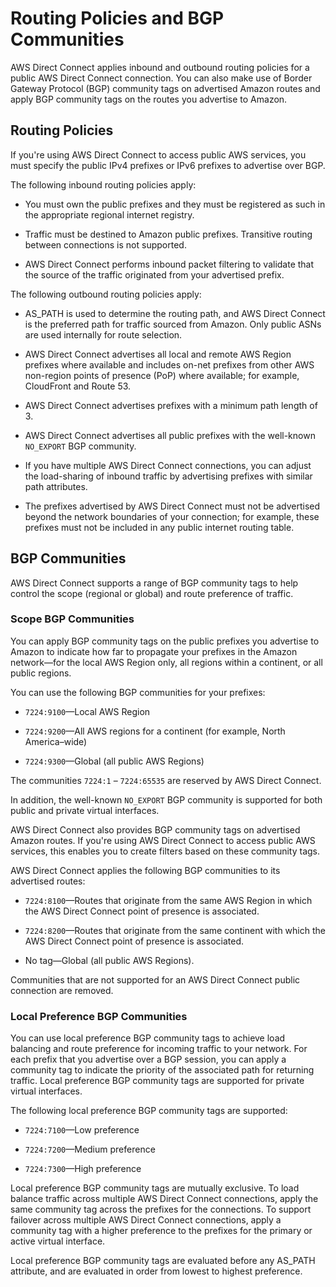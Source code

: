 # Routing Policies and BGP Communities<a name="routing-and-bgp"></a>

AWS Direct Connect applies inbound and outbound routing policies for a public AWS Direct Connect connection\. You can also make use of Border Gateway Protocol \(BGP\) community tags on advertised Amazon routes and apply BGP community tags on the routes you advertise to Amazon\.

## Routing Policies<a name="routing-policies"></a>

If you're using AWS Direct Connect to access public AWS services, you must specify the public IPv4 prefixes or IPv6 prefixes to advertise over BGP\. 

The following inbound routing policies apply:

+ You must own the public prefixes and they must be registered as such in the appropriate regional internet registry\.

+ Traffic must be destined to Amazon public prefixes\. Transitive routing between connections is not supported\.

+ AWS Direct Connect performs inbound packet filtering to validate that the source of the traffic originated from your advertised prefix\. 

The following outbound routing policies apply:

+ AS\_PATH is used to determine the routing path, and AWS Direct Connect is the preferred path for traffic sourced from Amazon\. Only public ASNs are used internally for route selection\.

+ AWS Direct Connect advertises all local and remote AWS Region prefixes where available and includes on\-net prefixes from other AWS non\-region points of presence \(PoP\) where available; for example, CloudFront and Route 53\.

+ AWS Direct Connect advertises prefixes with a minimum path length of 3\.

+ AWS Direct Connect advertises all public prefixes with the well\-known `NO_EXPORT` BGP community\.

+ If you have multiple AWS Direct Connect connections, you can adjust the load\-sharing of inbound traffic by advertising prefixes with similar path attributes\.

+ The prefixes advertised by AWS Direct Connect must not be advertised beyond the network boundaries of your connection; for example, these prefixes must not be included in any public internet routing table\.

## BGP Communities<a name="bgp-communities"></a>

AWS Direct Connect supports a range of BGP community tags to help control the scope \(regional or global\) and route preference of traffic\.

### Scope BGP Communities<a name="scope-bgp-communities"></a>

You can apply BGP community tags on the public prefixes you advertise to Amazon to indicate how far to propagate your prefixes in the Amazon network—for the local AWS Region only, all regions within a continent, or all public regions\.

You can use the following BGP communities for your prefixes:

+ `7224:9100`—Local AWS Region

+ `7224:9200`—All AWS regions for a continent \(for example, North America–wide\)

+ `7224:9300`—Global \(all public AWS Regions\)

The communities `7224:1` – `7224:65535` are reserved by AWS Direct Connect\.

In addition, the well\-known `NO_EXPORT` BGP community is supported for both public and private virtual interfaces\.

AWS Direct Connect also provides BGP community tags on advertised Amazon routes\. If you're using AWS Direct Connect to access public AWS services, this enables you to create filters based on these community tags\. 

AWS Direct Connect applies the following BGP communities to its advertised routes:

+ `7224:8100`—Routes that originate from the same AWS Region in which the AWS Direct Connect point of presence is associated\.

+ `7224:8200`—Routes that originate from the same continent with which the AWS Direct Connect point of presence is associated\.

+ No tag—Global \(all public AWS Regions\)\.

Communities that are not supported for an AWS Direct Connect public connection are removed\.

### Local Preference BGP Communities<a name="local-pref-bgp-communities"></a>

You can use local preference BGP community tags to achieve load balancing and route preference for incoming traffic to your network\. For each prefix that you advertise over a BGP session, you can apply a community tag to indicate the priority of the associated path for returning traffic\. Local preference BGP community tags are supported for private virtual interfaces\.

The following local preference BGP community tags are supported:

+ `7224:7100`—Low preference

+ `7224:7200`—Medium preference

+ `7224:7300`—High preference

Local preference BGP community tags are mutually exclusive\. To load balance traffic across multiple AWS Direct Connect connections, apply the same community tag across the prefixes for the connections\. To support failover across multiple AWS Direct Connect connections, apply a community tag with a higher preference to the prefixes for the primary or active virtual interface\.

Local preference BGP community tags are evaluated before any AS\_PATH attribute, and are evaluated in order from lowest to highest preference\.